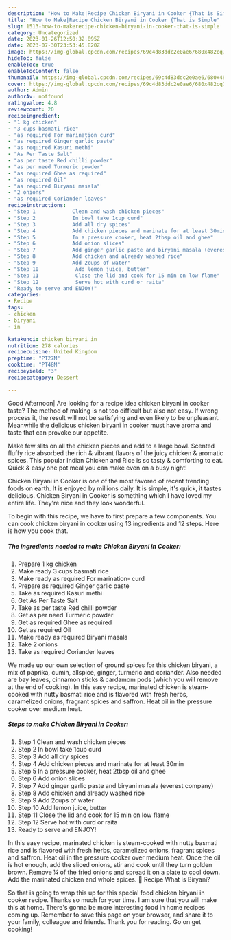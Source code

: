 ```yaml
---
description: "How to Make|Recipe Chicken Biryani in Cooker {That is Simple"
title: "How to Make|Recipe Chicken Biryani in Cooker {That is Simple"
slug: 1513-how-to-makerecipe-chicken-biryani-in-cooker-that-is-simple
category: Uncategorized
date: 2023-01-26T12:50:32.895Z
date: 2023-07-30T23:53:45.820Z
image: https://img-global.cpcdn.com/recipes/69c4d83ddc2e0ae6/680x482cq70/chicken-biryani-in-cooker-recipe-main-photo.jpg
hideToc: false
enableToc: true
enableTocContent: false
thumbnail: https://img-global.cpcdn.com/recipes/69c4d83ddc2e0ae6/680x482cq70/chicken-biryani-in-cooker-recipe-main-photo.jpg
cover: https://img-global.cpcdn.com/recipes/69c4d83ddc2e0ae6/680x482cq70/chicken-biryani-in-cooker-recipe-main-photo.jpg
author: Admin
authorAv: notfound
ratingvalue: 4.8
reviewcount: 20
recipeingredient:
- "1 kg chicken"
- "3 cups basmati rice"
- "as required For marination curd"
- "as required Ginger garlic paste"
- "as required Kasuri methi"
- "As Per Taste Salt"
- "as per taste Red chilli powder"
- "as per need Turmeric powder"
- "as required Ghee as required"
- "as required Oil"
- "as required Biryani masala"
- "2 onions"
- "as required Coriander leaves"
recipeinstructions:
- "Step 1            Clean and wash chicken pieces"
- "Step 2            In bowl take 1cup curd"
- "Step 3            Add all dry spices"
- "Step 4            Add chicken pieces and marinate for at least 30min"
- "Step 5            In a pressure cooker, heat 2tbsp oil and ghee"
- "Step 6            Add onion slices"
- "Step 7            Add ginger garlic paste and biryani masala (everest company)"
- "Step 8            Add chicken and already washed rice"
- "Step 9            Add 2cups of water"
- "Step 10            Add lemon juice, butter"
- "Step 11            Close the lid and cook for 15 min on low flame"
- "Step 12            Serve hot with curd or raita"
- "Ready to serve and ENJOY!"
categories:
- Recipe
tags:
- chicken
- biryani
- in

katakunci: chicken biryani in 
nutrition: 278 calories
recipecuisine: United Kingdom
preptime: "PT27M"
cooktime: "PT48M"
recipeyield: "3"
recipecategory: Dessert

---
```



Good Afternoon| Are looking for a recipe idea chicken biryani in cooker taste? The method of making is not too difficult but also not easy. If wrong process it, the result will not be satisfying and even likely to be unpleasant. Meanwhile the delicious chicken biryani in cooker must have aroma and taste that can provoke our appetite.





Make few slits on all the chicken pieces and add to a large bowl. Scented fluffy rice absorbed the rich &amp; vibrant flavors of the juicy chicken &amp; aromatic spices. This popular Indian Chicken and Rice is so tasty &amp; comforting to eat. Quick &amp; easy one pot meal you can make even on a busy night!

Chicken Biryani in Cooker is one of the most favored of recent trending foods on earth. It is enjoyed by millions daily. It is simple, it's quick, it tastes delicious. Chicken Biryani in Cooker is something which I have loved my entire life. They're nice and they look wonderful.


To begin with this recipe, we have to first prepare a few components. You can cook chicken biryani in cooker using 13 ingredients and 12 steps. Here is how you cook that.

<!--inarticleads1-->

##### The ingredients needed to make Chicken Biryani in Cooker:

1. Prepare 1 kg chicken
1. Make ready 3 cups basmati rice
1. Make ready as required For marination- curd
1. Prepare as required Ginger garlic paste
1. Take as required Kasuri methi
1. Get As Per Taste Salt
1. Take as per taste Red chilli powder
1. Get as per need Turmeric powder
1. Get as required Ghee as required
1. Get as required Oil
1. Make ready as required Biryani masala
1. Take 2 onions
1. Take as required Coriander leaves


We made up our own selection of ground spices for this chicken biryani, a mix of paprika, cumin, allspice, ginger, turmeric and coriander. Also needed are bay leaves, cinnamon sticks &amp; cardamom pods (which you will remove at the end of cooking). In this easy recipe, marinated chicken is steam-cooked with nutty basmati rice and is flavored with fresh herbs, caramelized onions, fragrant spices and saffron. Heat oil in the pressure cooker over medium heat. 

<!--inarticleads2-->

##### Steps to make Chicken Biryani in Cooker:

1. Step 1            Clean and wash chicken pieces
1. Step 2            In bowl take 1cup curd
1. Step 3            Add all dry spices
1. Step 4            Add chicken pieces and marinate for at least 30min
1. Step 5            In a pressure cooker, heat 2tbsp oil and ghee
1. Step 6            Add onion slices
1. Step 7            Add ginger garlic paste and biryani masala (everest company)
1. Step 8            Add chicken and already washed rice
1. Step 9            Add 2cups of water
1. Step 10            Add lemon juice, butter
1. Step 11            Close the lid and cook for 15 min on low flame
1. Step 12            Serve hot with curd or raita
1. Ready to serve and ENJOY!

In this easy recipe, marinated chicken is steam-cooked with nutty basmati rice and is flavored with fresh herbs, caramelized onions, fragrant spices and saffron. Heat oil in the pressure cooker over medium heat. Once the oil is hot enough, add the sliced onions, stir and cook until they turn golden brown. Remove ¼ of the fried onions and spread it on a plate to cool down. Add the marinated chicken and whole spices. 📖 Recipe What is Biryani? 

So that is going to wrap this up for this special food chicken biryani in cooker recipe. Thanks so much for your time. I am sure that you will make this at home. There's gonna be more interesting food in home recipes coming up. Remember to save this page on your browser, and share it to your family, colleague and friends. Thank you for reading. Go on get cooking!
